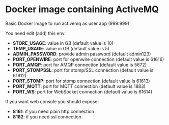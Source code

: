 # Docker image containing ActiveMQ
Basic Docker image to run activemq as user app (999:999)

You need edit (add) this env:
- **STORE_USAGE**: value in GB (default value is 10)
- **TEMP_USAGE**: value in GB (default value is 5)
- **ADMIN_PASSWORD**: provide admin password (default admin123)
- **PORT_OPENWIRE**: port for openwire connection (default value is 61616)
- **PORT_AMQP**: port for AMQP connection (default value is 5672)
- **PORT_STOMPSSL**: port for stomp/SSL connection (default value is 61612)
- **PORT_STOMP**: port for stomp connection (default value is 61613)
- **PORT_MQTT**: port for MQTT connection (default value is 1883)
- **PORT_WS**: port for WebSocket connection (default value is 61614)

If you want web console you should expose:
- **8161**: if you need plain http connection
- **8162**: if you need ssl connection
